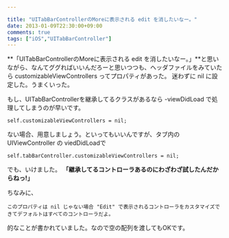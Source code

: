 ```yaml
---

title: "UITabBarControllerのMoreに表示される edit を消したいなー。"
date: 2013-01-09T22:30:00+09:00
comments: true
tags: ["iOS","UITabBarController"]
---
```


**「UITabBarControllerのMoreに表示される edit を消したいなー。」**と思いながら、なんてググればいいんだろーと思いつつも、ヘッダファイルをみていたら customizableViewControllers ってプロパティがあった。
迷わずに nil に設定した。うまくいった。

もし、UITabBarControllerを継承してるクラスがあるなら -viewDidLoad で処理してしまうのが早いです。

```
self.customizableViewControllers = nil;
```

ない場合、用意しましょう。といってもいいんですが、タブ内の UIViewController の viedDidLoadで

```
self.tabBarController.customizableViewControllers = nil;
```

でも、いけました。
**「継承してるコントローラあるのにわざわざ試したんだからねっ!」**

ちなみに、

    このプロパティは nil じゃない場合 "Edit" で表示されるコントローラをカスタマイズできてデフォルトはすべてのコントローラだよ。

的なことが書かれていました。なので空の配列を渡してもOKです。
